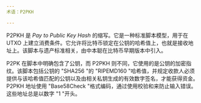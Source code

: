 ```yaml
---
术语：P2PKH

---
```

P2PKH 是 *Pay to Public Key Hash* 的缩写。它是一种标准脚本模型，用于在 UTXO 上建立消费条件。它允许将比特币锁定在公钥的哈希值上，也就是接收地址上。该脚本与遗产标准相关，由中本聪在比特币早期版本中引入。

P2PK 在脚本中明确包含了公钥，而 P2PKH 则不同，它使用的是公钥的加密指纹。该脚本包括公钥的 "SHA256 "的 "RIPEMD160 "哈希值，并规定收款人必须提供与该哈希值匹配的公钥以及由相关私钥生成的有效数字签名，才能获得资金。P2PKH 地址使用 "Base58Check "格式编码，通过使用校验和来防止输入错误。这些地址总是以数字 "1 "开头。